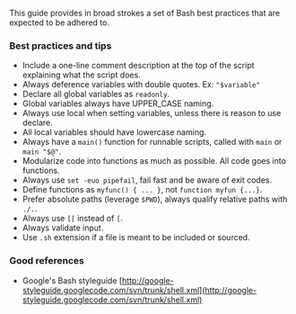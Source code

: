 This guide provides in broad strokes a set of Bash best practices that are expected to be adhered to.

### Best practices and tips

- Include a one-line comment description at the top of the script explaining what the script does.
- Always deference variables with double quotes. Ex: `"$variable"`
- Declare all global variables as `readonly`.
- Global variables always have UPPER_CASE naming.
- Always use local when setting variables, unless there is reason to use declare.
- All local variables should have lowercase naming.
- Always have a `main()` function for runnable scripts, called with `main` or `main "$@"`.
- Modularize code into functions as much as possible. All code goes into functions.
- Always use `set -euo pipefail`, fail fast and be aware of exit codes.
- Define functions as `myfunc() { ... }`, not `function myfun {...}`.
- Prefer absolute paths (leverage `$PWD`), always qualify relative paths with `./.`.
- Always use `[[` instead of `[`.
- Always validate input.
- Use `.sh` extension if a file is meant to be included or sourced.

### Good references

- Google's Bash styleguide [http://google-styleguide.googlecode.com/svn/trunk/shell.xml](http://google-styleguide.googlecode.com/svn/trunk/shell.xml)
